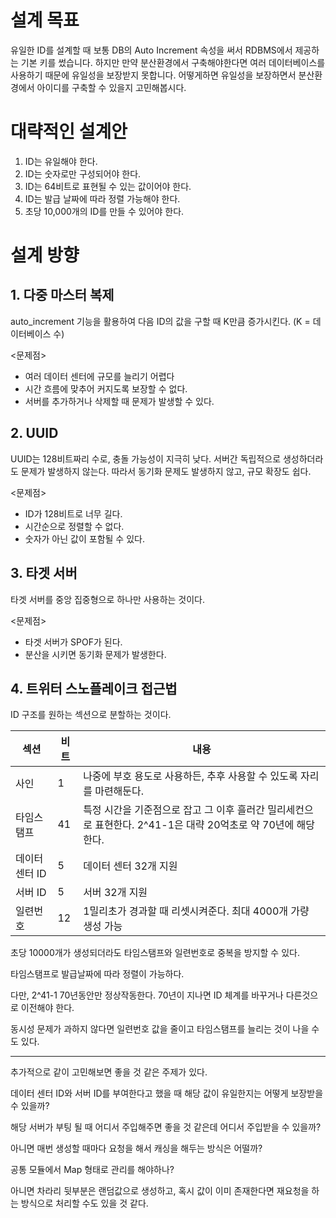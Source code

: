 # 설계 목표

유일한 ID를 설계할 때 보통 DB의 Auto Increment 속성을 써서 RDBMS에서 제공하는 기본 키를 썼습니다. 하지만 만약 분산환경에서 구축해야한다면 여러 데이터베이스를 사용하기 때문에 유일성을 보장받지 못합니다. 어떻게하면 유일성을 보장하면서 분산환경에서 아이디를 구축할 수 있을지 고민해봅시다.



# 대략적인 설계안

1. ID는 유일해야 한다.
2. ID는 숫자로만 구성되어야 한다.
3. ID는 64비트로 표현될 수 있는 값이어야 한다.
4. ID는 발급 날짜에 따라 정렬 가능해야 한다.
5. 초당 10,000개의 ID를 만들 수 있어야 한다.



# 설계 방향



## 1. 다중 마스터 복제

auto_increment 기능을 활용하여 다음 ID의 값을 구할 때 K만큼 증가시킨다. (K = 데이터베이스 수)

<문제점>

- 여러 데이터 센터에 규모를 늘리기 어렵다
- 시간 흐름에 맞추어 커지도록 보장할 수 없다.
- 서버를 추가하거나 삭제할 때 문제가 발생할 수 있다.



## 2. UUID

UUID는 128비트짜리 수로, 충돌 가능성이 지극히 낮다. 서버간 독립적으로 생성하더라도 문제가 발생하지 않는다. 따라서 동기화 문제도 발생하지 않고, 규모 확장도 쉽다.

<문제점>

- ID가 128비트로 너무 길다.
- 시간순으로 정렬할 수 없다.
- 숫자가 아닌 값이 포함될 수 있다.



## 3. 타겟 서버

타겟 서버를 중앙 집중형으로 하나만 사용하는 것이다.

<문제점>

- 타겟 서버가 SPOF가 된다.
- 분산을 시키면 동기화 문제가 발생한다.



## 4. 트위터 스노플레이크 접근법

ID 구조를 원하는 섹션으로 분할하는 것이다.

| 섹션          | 비트 | 내용                                                         |
| ------------- | ---- | ------------------------------------------------------------ |
| 사인          | 1    | 나중에 부호 용도로 사용하든, 추후 사용할 수 있도록 자리를 마련해둔다. |
| 타임스탬프    | 41   | 특정 시간을 기준점으로 잡고 그 이후 흘러간 밀리세컨으로 표현한다. 2^41-1은 대략 20억초로 약 70년에 해당한다. |
| 데이터센터 ID | 5    | 데이터 센터 32개 지원                                        |
| 서버 ID       | 5    | 서버 32개 지원                                               |
| 일련번호      | 12   | 1밀리초가 경과할 때 리셋시켜준다. 최대 4000개 가량 생성 가능 |

초당 10000개가 생성되더라도 타임스탬프와 일련번호로 중복을 방지할 수 있다.

타임스탬프로 발급날짜에 따라 정렬이 가능하다.

다만, 2^41-1 70년동안만 정상작동한다. 70년이 지나면 ID 체계를 바꾸거나 다른것으로 이전해야 한다.

동시성 문제가 과하지 않다면 일련번호 값을 줄이고 타임스탬프를 늘리는 것이 나을 수도 있다.



---

추가적으로 같이 고민해보면 좋을 것 같은 주제가 있다.

데이터 센터 ID와 서버 ID를 부여한다고 했을 때 해당 값이 유일한지는 어떻게 보장받을 수 있을까?

해당 서버가 부팅 될 때 어디서 주입해주면 좋을 것 같은데 어디서 주입받을 수 있을까?

아니면 매번 생성할 때마다 요청을 해서 캐싱을 해두는 방식은 어떨까?

공통 모듈에서 Map 형태로 관리를 해야하나?

아니면 차라리 뒷부분은 랜덤값으로 생성하고, 혹시 값이 이미 존재한다면 재요청을 하는 방식으로 처리할 수도 있을 것 같다.


